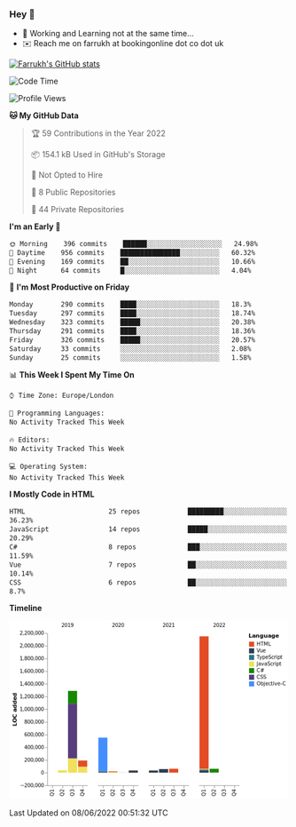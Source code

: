 ### Hey 👋

- 🏃 Working and Learning not at the same time...
- ✉️ Reach me on farrukh at bookingonline dot co dot uk

[![Farrukh's GitHub stats](https://github-readme-stats.vercel.app/api?username=mfsbo&hide=stars&count_private=true)](https://github.com/mfsbo/)

<!--START_SECTION:waka-->
![Code Time](http://img.shields.io/badge/Code%20Time-0%20secs-blue)

![Profile Views](http://img.shields.io/badge/Profile%20Views-3-blue)

**🐱 My GitHub Data** 

> 🏆 59 Contributions in the Year 2022
 > 
> 📦 154.1 kB Used in GitHub's Storage 
 > 
> 🚫 Not Opted to Hire
 > 
> 📜 8 Public Repositories 
 > 
> 🔑 44 Private Repositories  
 > 
**I'm an Early 🐤** 

```text
🌞 Morning    396 commits    ██████░░░░░░░░░░░░░░░░░░░   24.98% 
🌆 Daytime    956 commits    ███████████████░░░░░░░░░░   60.32% 
🌃 Evening    169 commits    ██░░░░░░░░░░░░░░░░░░░░░░░   10.66% 
🌙 Night      64 commits     █░░░░░░░░░░░░░░░░░░░░░░░░   4.04%

```
📅 **I'm Most Productive on Friday** 

```text
Monday       290 commits    ████░░░░░░░░░░░░░░░░░░░░░   18.3% 
Tuesday      297 commits    ████░░░░░░░░░░░░░░░░░░░░░   18.74% 
Wednesday    323 commits    █████░░░░░░░░░░░░░░░░░░░░   20.38% 
Thursday     291 commits    ████░░░░░░░░░░░░░░░░░░░░░   18.36% 
Friday       326 commits    █████░░░░░░░░░░░░░░░░░░░░   20.57% 
Saturday     33 commits     ░░░░░░░░░░░░░░░░░░░░░░░░░   2.08% 
Sunday       25 commits     ░░░░░░░░░░░░░░░░░░░░░░░░░   1.58%

```


📊 **This Week I Spent My Time On** 

```text
⌚︎ Time Zone: Europe/London

💬 Programming Languages: 
No Activity Tracked This Week

🔥 Editors: 
No Activity Tracked This Week

💻 Operating System: 
No Activity Tracked This Week

```

**I Mostly Code in HTML** 

```text
HTML                     25 repos            █████████░░░░░░░░░░░░░░░░   36.23% 
JavaScript               14 repos            █████░░░░░░░░░░░░░░░░░░░░   20.29% 
C#                       8 repos             ███░░░░░░░░░░░░░░░░░░░░░░   11.59% 
Vue                      7 repos             ██░░░░░░░░░░░░░░░░░░░░░░░   10.14% 
CSS                      6 repos             ██░░░░░░░░░░░░░░░░░░░░░░░   8.7%

```


**Timeline**

![Chart not found](https://raw.githubusercontent.com/mfsbo/mfsbo/main/charts/bar_graph.png) 


 Last Updated on 08/06/2022 00:51:32 UTC
<!--END_SECTION:waka-->
<!--
**mfsbo/mfsbo** is a ✨ _special_ ✨ repository because its `README.md` (this file) appears on your GitHub profile.

Here are some ideas to get you started:

- 🔭 I’m currently working on ...
- 🌱 I’m currently learning ...
- 👯 I’m looking to collaborate on ...
- 🤔 I’m looking for help with ...
- 💬 Ask me about ...
- 📫 How to reach me: ...
- 😄 Pronouns: ...
- ⚡ Fun fact: ...
-->
